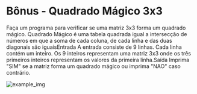 # Bônus - Quadrado Mágico 3x3

Faça um programa para verificar se uma matriz 3x3 forma um quadrado mágico.
Quadrado Mágico é uma tabela quadrada igual a intersecção de números em que a soma de cada coluna, de cada linha e das duas diagonais são iguaisEntrada
A entrada consiste de 9 linhas. Cada linha contém um inteiro. Os 9 inteiros representam uma matriz 3x3 onde os três primeiros inteiros representam os valores da primeira linha.Saída
Imprima "SIM" se a matriz forma um quadrado mágico ou imprima "NAO" caso contrário.

![example_img](https://cdn.discordapp.com/attachments/1224065809576366200/1225181470243688479/imagem_2024-04-03_104415913.png?ex=66203229&is=660dbd29&hm=ce8efad875aa41175e55e54ac099cf2d085211e365261ffbba58117af566e6d5&)
